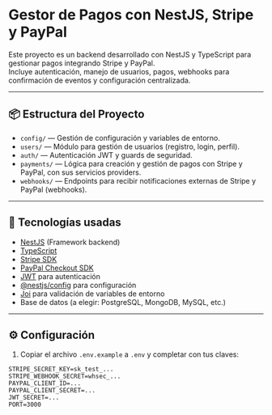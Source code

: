 # Gestor de Pagos con NestJS, Stripe y PayPal

Este proyecto es un backend desarrollado con NestJS y TypeScript para gestionar pagos integrando Stripe y PayPal.  
Incluye autenticación, manejo de usuarios, pagos, webhooks para confirmación de eventos y configuración centralizada.

---

## 📦 Estructura del Proyecto

- `config/` — Gestión de configuración y variables de entorno.
- `users/` — Módulo para gestión de usuarios (registro, login, perfil).
- `auth/` — Autenticación JWT y guards de seguridad.
- `payments/` — Lógica para creación y gestión de pagos con Stripe y PayPal, con sus servicios providers.
- `webhooks/` — Endpoints para recibir notificaciones externas de Stripe y PayPal (webhooks).

---

## 🚀 Tecnologías usadas

- [NestJS](https://nestjs.com/) (Framework backend)
- [TypeScript](https://www.typescriptlang.org/)
- [Stripe SDK](https://stripe.com/docs/api)
- [PayPal Checkout SDK](https://developer.paypal.com/docs/api/overview/)
- [JWT](https://jwt.io/) para autenticación
- [@nestjs/config](https://docs.nestjs.com/techniques/configuration) para configuración
- [Joi](https://joi.dev/) para validación de variables de entorno
- Base de datos (a elegir: PostgreSQL, MongoDB, MySQL, etc.)

---

## ⚙️ Configuración

1. Copiar el archivo `.env.example` a `.env` y completar con tus claves:

```env
STRIPE_SECRET_KEY=sk_test_...
STRIPE_WEBHOOK_SECRET=whsec_...
PAYPAL_CLIENT_ID=...
PAYPAL_CLIENT_SECRET=...
JWT_SECRET=...
PORT=3000
